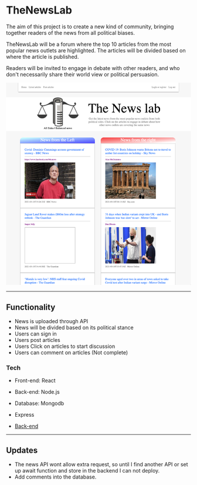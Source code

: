 # TheNewsLab


The aim of this project is to create a new kind of community, bringing together readers of the news from all political biases.

TheNewsLab will be a forum where the top 10 articles from the most popular news outlets are highlighted. The articles will be divided based on where the article is published.

 Readers will be invited to engage in debate with other readers, and who don't necessarily share their world view or political persuasion.


![Alt text](/public/newslab.png?raw=true "Home page")

---
## Functionality
- News is uploaded through API
- News will be divided based on its political stance
- Users can sign in
- Users post articles
- Users Click on articles to start discussion
- Users can comment on articles (Not complete)


### Tech
- Front-end: React
- Back-end: Node.js
- Database: Mongodb
- Express

- [Back-end](https://github.com/Joshuamac2/news-server)
---
## Updates
- The news API wont allow extra request, so until I find another API or set up await function and store in the backend I can not deploy.
- Add comments into the database.
